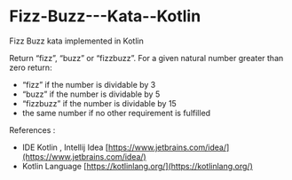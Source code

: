 # Fizz-Buzz---Kata--Kotlin
Fizz Buzz  kata implemented in  Kotlin

Return “fizz”, “buzz” or “fizzbuzz”.
For a given natural number greater than zero return:
- “fizz” if the number is dividable by 3
- “buzz” if the number is dividable by 5
- “fizzbuzz” if the number is dividable by 15
- the same number if no other requirement is fulfilled

References :
- IDE Kotlin , Intellij Idea [https://www.jetbrains.com/idea/](https://www.jetbrains.com/idea/)
- Kotlin Language [https://kotlinlang.org/](https://kotlinlang.org/)



